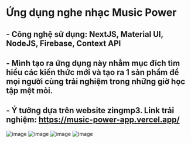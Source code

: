 # Ứng dụng nghe nhạc Music Power

## - Công nghệ sử dụng: NextJS, Material UI, NodeJS, Firebase, Context API

## - Mình tạo ra ứng dụng này nhằm mục đích tìm hiểu các kiến thức mới và tạo ra 1 sản phẩm để mọi người cùng trải nghiệm trong những giờ học tập mệt mỏi.

## - Ý tưởng dựa trên website zingmp3. Link trải nghiệm: https://music-power-app.vercel.app/

![image](https://user-images.githubusercontent.com/71429660/132207705-ef43ae54-afa5-431d-ba6d-ae9719e99d57.png)
![image](https://user-images.githubusercontent.com/71429660/132207787-25ca2c60-35f5-43bb-b996-953954c0399b.png)
![image](https://user-images.githubusercontent.com/71429660/132208097-11ed9396-1780-4935-8613-6967718bf709.png)
![image](https://user-images.githubusercontent.com/71429660/132208150-76bb3f71-6912-4338-ae7d-cf847c8e01d4.png)
